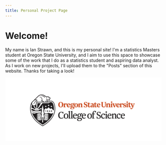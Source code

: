 ```yaml
---
title: Personal Project Page
---
```


# Welcome!

My name is Ian Strawn, and this is my personal site! I'm a statistics Masters student at Oregon State University, and I aim to use this space to showcase some of the work that I do as a statistics student and aspiring data analyst. As I work on new projects, I'll upload them to the "Posts" section of this website. Thanks for taking a look!

![Oregon State College of Science Logo](cos_logo.png)
